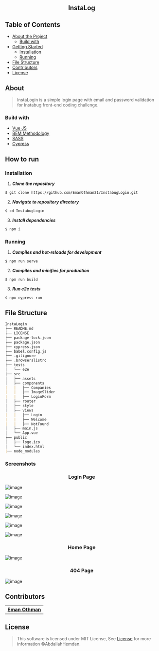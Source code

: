 <h2 align="center">InstaLog</h2>

## Table of Contents

- [About the Project](#about)
  - [Build with](#build-with)
- [Getting Started](#getting-started)
  - [Installation](#installation)
  - [Running](#running)
- [File Structure](#file-structure)
- [Contributors](#contributors)
- [License](#license)

## About
> InstaLogin is a simple login page with email and password validation for Instabug front-end coding challenge.

### Build with
- [Vue JS](https://vuejs.org/)
- [BEM Methodology](http://getbem.com/)
- [SASS](https://sass-lang.com/)
- [Cypress](https://www.cypress.io/)

## How to run
### Installation

1. **_Clone the repository_**

```sh
$ git clone https://github.com/EmanOthman21/InstabugLogin.git
```
2. **_Navigate to repository directory_**
```sh
$ cd InstabugLogin
```

3. **_Install dependencies_**

```sh
$ npm i
```

### Running

1. **_Compiles and hot-reloads for development_**
```sh
$ npm run serve
```

2. **_Compiles and minifies for production_**
```sh
$ npm run build
```

3. **_Run e2e tests_**
```sh
$ npx cypress run
```

<div align="left">
  
## File Structure
 
```md                                   
InstaLogin
├── README.md
├── LICENSE
├── package-lock.json
├── package.json
├── cypress.json
├── babel.config.js
├── .gitignore
├── .browserslistrc
├── tests
│   └── e2e
├── src
│   ├── assets
│   ├── components
|   |   ├── Companies
|   |   ├── ImageSlider	
|   |   ├── LoginForm	
│   ├── router
│   ├── style
│   ├── views
|   |   ├── Login
|   |   ├── Welcome
|   |   ├── NotFound
│   ├── main.js
│   └── App.vue
├── public
│   ├── logo.ico	
│   └── index.html	
|── node_modules
``` 

</div>

### Screenshots
<h3 align="center">Login Page</h3>

![image](https://user-images.githubusercontent.com/47359992/121408313-90e67d80-c960-11eb-8500-45beb57af5be.png)

![image](https://user-images.githubusercontent.com/47359992/121407740-ebcba500-c95f-11eb-9616-b62947f8463b.png)

![image](https://user-images.githubusercontent.com/47359992/121408170-6694c000-c960-11eb-9e0e-9093bd319f9e.png)

![image](https://user-images.githubusercontent.com/47359992/121408900-2aae2a80-c961-11eb-8a6b-54daa6df49d6.png)

![image](https://user-images.githubusercontent.com/47359992/121409096-621cd700-c961-11eb-9fc2-8a0ce6f7a381.png)


![image](https://user-images.githubusercontent.com/47359992/121409205-87114a00-c961-11eb-84b3-0687f6e51ad1.png)

<h3 align="center">Home Page</h3>

![image](https://user-images.githubusercontent.com/47359992/121409347-ae681700-c961-11eb-825f-e9ea340bee7e.png)

<h3 align="center">404 Page</h3>

![image](https://user-images.githubusercontent.com/47359992/121409431-cb9ce580-c961-11eb-90da-652f5bf89b57.png)
## Contributors
<table>
  <tr>
    <td align="center">
    <a href="https://github.com/EmanOthman21" target="_black">
    <b>Eman Othman</b></a>
    </td>    
  </tr>
 </table>
 
## License

> This software is licensed under MIT License, See [License](https://github.com/EmanOthman21/InstabugLogin/blob/main/LICENSE) for more information ©AbdallahHemdan.
